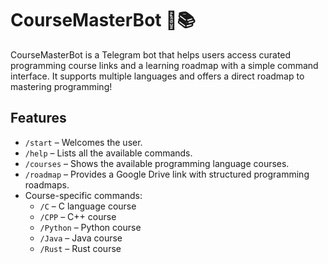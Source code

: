 # CourseMasterBot 🤖📚

CourseMasterBot is a Telegram bot that helps users access curated programming course links and a learning roadmap with a simple command interface. It supports multiple languages and offers a direct roadmap to mastering programming!

## Features

- `/start` – Welcomes the user.
- `/help` – Lists all the available commands.
- `/courses` – Shows the available programming language courses.
- `/roadmap` – Provides a Google Drive link with structured programming roadmaps.
- Course-specific commands:
  - `/C` – C language course
  - `/CPP` – C++ course
  - `/Python` – Python course
  - `/Java` – Java course
  - `/Rust` – Rust course
